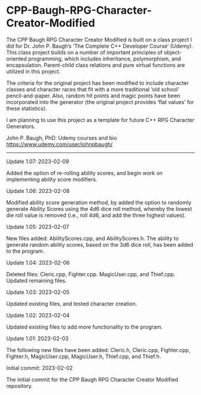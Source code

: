 # CPP-Baugh-RPG-Character-Creator-Modified
The CPP Baugh RPG Character Creator Modified is built on a class project I did for Dr. John P. Baugh’s ‘The Complete C++ Developer Course’ (Udemy).  This class project builds on a number of important principles of object-oriented programming, which includes inheritance, polymorphism, and encapsulation.  Parent-child class relations and pure virtual functions are utilized in this project.

The criteria for the original project has been modified to include character classes and character races that fit with a more traditional ‘old school’ pencil-and-paper.  Also, random hit points and magic points have been incorporated into the generator (the original project provides ‘flat values’ for these statistics).

I am planning to use this project as a template for future C++ RPG Character Generators.

John P. Baugh, PhD: Udemy courses and bio
https://www.udemy.com/user/johnpbaugh/

-----------

Update 1.07: 2023-02-09

Added the option of re-rolling ability scores, and begin work on implementing ability score modifiers.


Update 1.06: 2023-02-08

Modified ability score generation method, by added the option to randomly generate Ability Scores using the 4d6 dice roll method, whereby the lowest die roll value is removed (i.e., roll 4d6, and add the three highest values).


Update 1.05: 2023-02-07

New files added: AbilityScores.cpp, and AbilityScores.h.  The ability to generate random ability scores, based on the 3d6 dice roll, has been added to the program.


Update 1.04: 2023-02-06

Deleted files: Cleric.cpp, Fighter.cpp. MagicUser.cpp, and Thief.cpp.  Updated remaining files.


Update 1.03: 2023-02-05

Updated existing files, and tested character creation.


Update 1.02: 2023-02-04

Updated existing files to add more functionality to the program.


Update 1.01: 2023-02-03

The following new files have been added: Cleric.h, Cleric.cpp, Fighter.cpp, Fighter.h, MagicUser.cpp, MagicUser.h, Thief.cpp, and Thief.h. 


Initial commit: 2023-02-02

The initial commit for the CPP Baugh RPG Character Creator Modified repository.

